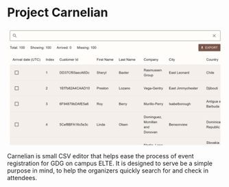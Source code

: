 # Project Carnelian

![Image of project with test data](upload/view.png)

Carnelian is small CSV editor that helps ease the process of event registration for GDG on campus ELTE. It is designed to serve be a simple purpose in mind, to help the organizers quickly search for and check in attendees.
